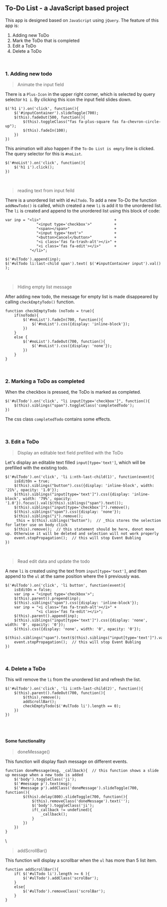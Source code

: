 ## **To-Do List** - a JavaScript based project

This app is designed based on `JavaScript` using `jQuery`. The feature of this app is:  
1. Adding new ToDo  
2. Mark the ToDo that is completed  
3. Edit a ToDo  
4. Delete a ToDo  

&nbsp;

### 1. Adding new todo  

> Animate the input field  

There is a `Plus-Icon` in the upper right corner, which is selected by query selector `h1 i`. By clicking this icon the input field slides down.
```jquery
$('h1 i').on('click', function(){
    $('#inputContainer').slideToggle(700);
    $(this).fadeOut(500, function(){
        $(this).toggleClass("fas fa-plus-square fas fa-chevron-circle-up");
        $(this).fadeIn(100);
    })
})
```

This animation will also happen if the `To-Do List is empty` line is clicked. The query selector for this is `#noList`.
```jquery
$('#noList').on('click', function(){
    $('h1 i').click();
})
```

&nbsp;

> reading text from input feild  
 
There is a unordered list with id `#ulTodo`. To add a new To-Do the function `addNewTodo()` is called, which created a new `li` is add it to the unordered list. The `li` is created and append to the unordered list using this block of code:  
```jquery
var inp = "<li>"                                 +
              "<input type='checkbox'>"          +
              "<span></span>"                    +
              "<input type='text'>"              +
              "<button>Cancel</button>"          +
              "<i class='fas fa-trash-alt'></i>" +
              "<i class='fas fa-edit'></i>"      +
           "</li>";

$('#ulTodo').append(inp);
$('#ulTodo li:last-child span').text( $('#inputContainer input').val() );
```

&nbsp;

> Hiding empty list message  

After adding new todo, the message for empty list is made disappeared by calling `checkEmptyTodo()` function. 
```jquery
function checkEmptyTodo (noTodo = true){
    if(noTodo){
        $('#noList').fadeIn(700, function(){
            $('#noList').css({display: 'inline-block'});
        })
    }
    else {
        $('#noList').fadeOut(700, function(){
            $('#noList').css({display: 'none'});
        })
    }
}
```  

&nbsp;


### 2. Marking a ToDo as completed  

When the checkbox is pressed, the ToDo is marked as completed.
```jquery
$('#ulTodo').on('click', "li input[type='checkbox']", function(){
    $(this).siblings("span").toggleClass('completedTodo');
})
```
The css class `completedTodo` contains some effects.  

&nbsp;

### 3. Edit a ToDo  

> Display an editable text field prefilled with the ToDo

Let's display an editable text filled `input[type='text']`, which will be prefilled with the existing todo.

```jquery
$('#ulTodo').on('click', 'li i:nth-last-child(1)', function(event){
    isEditOn = true;
    $(this).siblings("button").css({display: 'inline-block', width: '21%', opacity: '1.0'});
    $(this).siblings("input[type='text']").css({display: 'inline-block', width: '79%', opacity: '1.0'}).focus().val($(this).siblings("span").text());
    $(this).siblings("input[type='checkbox']").remove();
    $(this).siblings("span").css({display: 'none'});
    $(this).siblings("i").remove();
    _this = $(this).siblings("button");  // _this stores the selection for latter use on body click
    $(this).remove();  // this statement should be here, donot move up. Otherwise it will be deleted and selection will not work properly
    event.stopPropagation();  // this will stop Event Bubling
})
```  

&nbsp;

> Read edit data and update the todo

A new `li` is created using the text from `input[type='text']`, and then append to the `ul` at the same position where the li previously was.
```jquery
$('#ulTodo').on('click', 'li button', function(event){
    isEditOn = false;
    var inp = "<input type='checkbox'>";
    $(this).parent().prepend(inp);
    $(this).siblings("span").css({display: 'inline-block'});
    var inp = "<i class='fas fa-trash-alt'></i>" +
              "<i class='fas fa-edit'></i>";
    $(this).parent().append(inp);
    $(this).siblings("input[type='text']").css({display: 'none', width: '0', opacity: '0'});
    $(this).css({display: 'none', width: '0', opacity: '0'});
    $(this).siblings("span").text($(this).siblings("input[type='text']").val()).removeClass('completedTodo');
    event.stopPropagation();  // this will stop Event Bubling
})
```  

&nbsp;


### 4. Delete a ToDo  

This will remove the `li` from the unordered list and refresh the list.
```jquery
$('#ulTodo').on('click', 'li i:nth-last-child(2)', function(){
    $(this).parent().fadeOut(700, function(){
        $(this).remove();
        addScrollBar();
        checkEmptyTodo($('#ulTodo li').length == 0);
    })
})
```  

<br />
&nbsp;


#### Some functionality  

> doneMessage()  

This function will display flash message on different events.

```jquery
function doneMessage(msg, _callback){  // this function shows a slide up message when a new todo is added
    $('body').toggleClass('ji');
    $('#message p').text(msg);
    $('#message p').addClass('doneMessage').slideToggle(700, function(){
        $(this).delay(800).slideToggle(700, function(){
            $(this).removeClass('doneMessage').text('');
            $('body').toggleClass('ji');
            if(_callback != undefined){
                _callback();
            }
        })
    })
} 
```  
\  
> addScrollBar() 

This function will display a scrollbar when the `ul` has more than 5 list item. 
```jquery
function addScrollBar(){
    if( $('#ulTodo li').length >= 6 ){
        $('#ulTodo').addClass('scrolBar');
    }
    else{
        $('#ulTodo').removeClass('scrolBar');
    }
}
```



